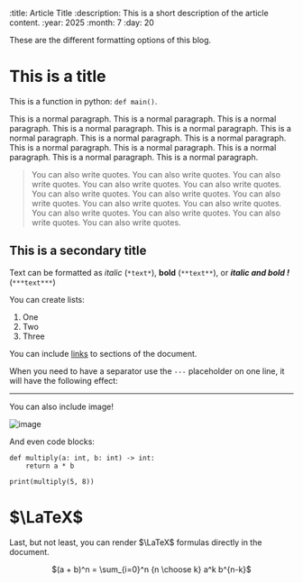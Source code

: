:title: Article Title
:description: This is a short description of the article content.
:year: 2025
:month: 7
:day: 20

These are the different formatting options of this blog.

# This is a title

This is a function in python: `def main()`.

This is a normal paragraph. This is a normal paragraph. This is a normal paragraph. This is a normal paragraph. This is a normal paragraph. This is a normal paragraph. This is a normal paragraph. This is a normal paragraph. This is a normal paragraph. This is a normal paragraph. This is a normal paragraph. This is a normal paragraph. This is a normal paragraph.

> You can also write quotes. You can also write quotes. You can also write quotes. You can also write quotes. You can also write quotes. You can also write quotes. You can also write quotes. You can also write quotes. You can also write quotes. You can also write quotes. You can also write quotes. You can also write quotes. You can also write quotes. You can also write quotes.

## This is a secondary title

Text can be formatted as *italic* (`*text*`), **bold** (`**text**`), or ***italic and bold !*** (`***text***`)

You can create lists:

1. One
2. Two
3. Three

You can include [links](#this-is-a-title) to sections of the document.

When you need to have a separator use the `---` placeholder on one line, it will have the following effect:

---

You can also include image!

![image](../md/image.webp;w=200)

And even code blocks:

```
def multiply(a: int, b: int) -> int:
    return a * b

print(multiply(5, 8))
```

# $\LaTeX$

Last, but not least, you can render $\LaTeX$ formulas directly in the document.

<center>$(a + b)^n = \sum_{i=0}^n {n \choose k} a^k b^{n-k}$</center>